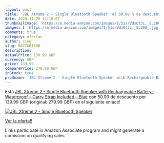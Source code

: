 ```yaml
---
layout: post
title: 'JBL Xtreme 2 - Single Bluetooth Speaker  al 50.00 % de descuento'
date: 2020-11-20 17:10:07
thumbnailImage: 'https://m.media-amazon.com/images/I/51srVdxQtJL._SL200_.jpg'
images: [ 'https://m.media-amazon.com/images/I/51srVdxQtJL._SL200_.jpg' ]
comments: true
category: ofertas
author: ring
slug: B07CGB15VM
description:
actualPrice: 139.99 GBP
currency: GBP
price: 139.99
comparePrice: 279.99 GBP
inStock: true
prodname: 'JBL Xtreme 2 - Single Bluetooth Speaker with Rechargeable Battery– Waterproof – Carry Strap Included – Blue'
---
```


Está [JBL Xtreme 2 - Single Bluetooth Speaker with Rechargeable Battery– Waterproof – Carry Strap Included – Blue](https://www.amazon.co.uk/dp/B07CGB15VM/?tag=tolees0a-21) con 50.00 de descuento por 139.99 GBP (original: 279.99 GBP) en el siguiente enlace!

[![JBL Xtreme 2 - Single Bluetooth Speaker ](https://m.media-amazon.com/images/I/51srVdxQtJL._SL200_.jpg)](https://www.amazon.co.uk/dp/B07CGB15VM/?tag=tolees0a-21)

[Ver la oferta!!](https://www.amazon.co.uk/dp/B07CGB15VM/?tag=tolees0a-21)

Links participate in Amazon Associate program and might generate a comission on qualifying sales


